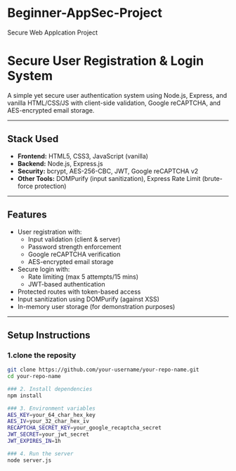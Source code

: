 # Beginner-AppSec-Project
Secure Web Applcation Project 

# Secure User Registration & Login System

A simple yet secure user authentication system using Node.js, Express, and vanilla HTML/CSS/JS with client-side validation, Google reCAPTCHA, and AES-encrypted email storage.

---

##  Stack Used

- **Frontend:** HTML5, CSS3, JavaScript (vanilla)
- **Backend:** Node.js, Express.js
- **Security:** bcrypt, AES-256-CBC, JWT, Google reCAPTCHA v2
- **Other Tools:** DOMPurify (input sanitization), Express Rate Limit (brute-force protection)

---

##  Features

- User registration with:
  - Input validation (client & server)
  - Password strength enforcement
  - Google reCAPTCHA verification
  - AES-encrypted email storage
- Secure login with:
  - Rate limiting (max 5 attempts/15 mins)
  - JWT-based authentication
- Protected routes with token-based access
- Input sanitization using DOMPurify (against XSS)
- In-memory user storage (for demonstration purposes)

---

##  Setup Instructions

### 1.clone the reposity
```bash
git clone https://github.com/your-username/your-repo-name.git
cd your-repo-name

### 2. Install dependencies
npm install

### 3. Environment variables
AES_KEY=your_64_char_hex_key
AES_IV=your_32_char_hex_iv
RECAPTCHA_SECRET_KEY=your_google_recaptcha_secret
JWT_SECRET=your_jwt_secret
JWT_EXPIRES_IN=1h

### 4. Run the server
node server.js

